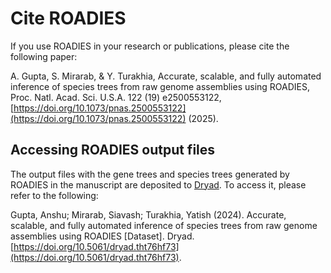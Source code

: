 # Cite ROADIES

If you use ROADIES in your research or publications, please cite the following paper:

A. Gupta, S. Mirarab, & Y. Turakhia, Accurate, scalable, and fully automated inference of species trees from raw genome assemblies using ROADIES, Proc. Natl. Acad. Sci. U.S.A. 122 (19) e2500553122, [https://doi.org/10.1073/pnas.2500553122](https://doi.org/10.1073/pnas.2500553122) (2025).

## Accessing ROADIES output files

The output files with the gene trees and species trees generated by ROADIES in the manuscript are deposited to [Dryad](https://datadryad.org/stash). To access it, please refer to the following:

Gupta, Anshu; Mirarab, Siavash; Turakhia, Yatish (2024). Accurate, scalable, and fully automated inference of species trees from raw genome assemblies using ROADIES [Dataset]. Dryad. [https://doi.org/10.5061/dryad.tht76hf73](https://doi.org/10.5061/dryad.tht76hf73).